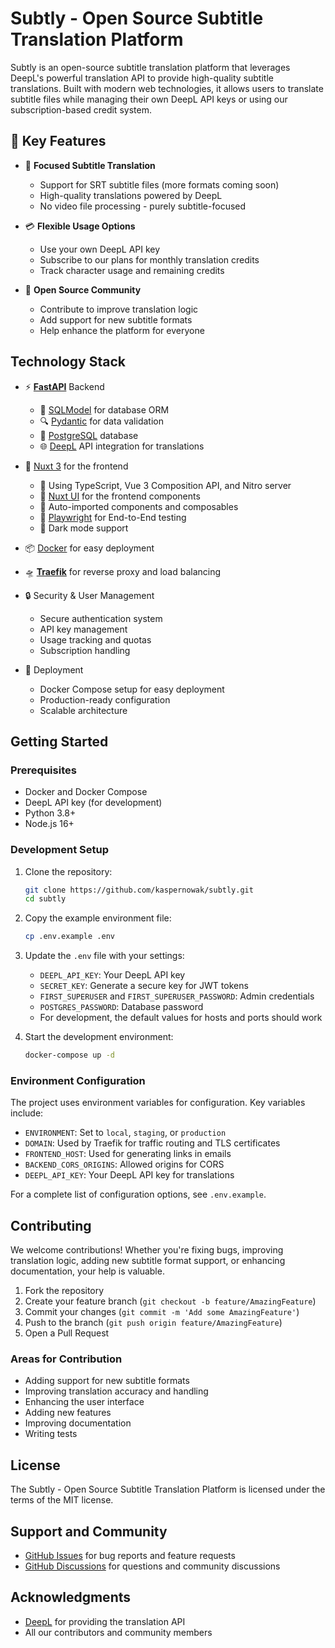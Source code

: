 # Subtly - Open Source Subtitle Translation Platform

Subtly is an open-source subtitle translation platform that leverages DeepL's powerful translation API to provide high-quality subtitle translations. Built with modern web technologies, it allows users to translate subtitle files while managing their own DeepL API keys or using our subscription-based credit system.

## 🌟 Key Features

- 🎯 **Focused Subtitle Translation**
  - Support for SRT subtitle files (more formats coming soon)
  - High-quality translations powered by DeepL
  - No video file processing - purely subtitle-focused

- 💳 **Flexible Usage Options**
  - Use your own DeepL API key
  - Subscribe to our plans for monthly translation credits
  - Track character usage and remaining credits

- 🤝 **Open Source Community**
  - Contribute to improve translation logic
  - Add support for new subtitle formats
  - Help enhance the platform for everyone

## Technology Stack

- ⚡ [**FastAPI**](https://fastapi.tiangolo.com) Backend
    - 🧰 [SQLModel](https://sqlmodel.tiangolo.com) for database ORM
    - 🔍 [Pydantic](https://docs.pydantic.dev) for data validation
    - 💾 [PostgreSQL](https://www.postgresql.org) database
    - 🌐 [DeepL](https://www.deepl.com) API integration for translations

- 🚀 [Nuxt 3](https://nuxt.com) for the frontend
    - 💃 Using TypeScript, Vue 3 Composition API, and Nitro server
    - 🎨 [Nuxt UI](https://ui.nuxt.com) for the frontend components
    - 🤖 Auto-imported components and composables
    - 🧪 [Playwright](https://playwright.dev) for End-to-End testing
    - 🦇 Dark mode support

- 📦 [Docker](https://www.docker.com) for easy deployment

- 🛸 [**Traefik**](https://traefik.io) for reverse proxy and load balancing

- 🔒 Security & User Management
    - Secure authentication system
    - API key management
    - Usage tracking and quotas
    - Subscription handling

- 🐋 Deployment
    - Docker Compose setup for easy deployment
    - Production-ready configuration
    - Scalable architecture

## Getting Started

### Prerequisites

- Docker and Docker Compose
- DeepL API key (for development)
- Python 3.8+
- Node.js 16+

### Development Setup

1. Clone the repository:
   ```bash
   git clone https://github.com/kaspernowak/subtly.git
   cd subtly
   ```

2. Copy the example environment file:
   ```bash
   cp .env.example .env
   ```

3. Update the `.env` file with your settings:
   - `DEEPL_API_KEY`: Your DeepL API key
   - `SECRET_KEY`: Generate a secure key for JWT tokens
   - `FIRST_SUPERUSER` and `FIRST_SUPERUSER_PASSWORD`: Admin credentials
   - `POSTGRES_PASSWORD`: Database password
   - For development, the default values for hosts and ports should work

4. Start the development environment:
   ```bash
   docker-compose up -d
   ```

### Environment Configuration

The project uses environment variables for configuration. Key variables include:

- `ENVIRONMENT`: Set to `local`, `staging`, or `production`
- `DOMAIN`: Used by Traefik for traffic routing and TLS certificates
- `FRONTEND_HOST`: Used for generating links in emails
- `BACKEND_CORS_ORIGINS`: Allowed origins for CORS
- `DEEPL_API_KEY`: Your DeepL API key for translations

For a complete list of configuration options, see `.env.example`.

## Contributing

We welcome contributions! Whether you're fixing bugs, improving translation logic, adding new subtitle format support, or enhancing documentation, your help is valuable.

1. Fork the repository
2. Create your feature branch (`git checkout -b feature/AmazingFeature`)
3. Commit your changes (`git commit -m 'Add some AmazingFeature'`)
4. Push to the branch (`git push origin feature/AmazingFeature`)
5. Open a Pull Request

### Areas for Contribution

- Adding support for new subtitle formats
- Improving translation accuracy and handling
- Enhancing the user interface
- Adding new features
- Improving documentation
- Writing tests

## License

The Subtly - Open Source Subtitle Translation Platform is licensed under the terms of the MIT license.

## Support and Community

- [GitHub Issues](https://github.com/kaspernowak/subtly/issues) for bug reports and feature requests
- [GitHub Discussions](https://github.com/kaspernowak/subtly/discussions) for questions and community discussions

## Acknowledgments

- [DeepL](https://www.deepl.com) for providing the translation API
- All our contributors and community members
